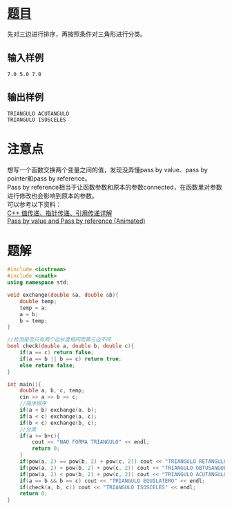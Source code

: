 # [题目](https://www.acwing.com/problem/content/668/)
先对三边进行排序，再按照条件对三角形进行分类。
## 输入样例
```
7.0 5.0 7.0
```
## 输出样例
```
TRIANGULO ACUTANGULO
TRIANGULO ISOSCELES
```
# 注意点
想写一个函数交换两个变量之间的值，发现没弄懂pass by value、pass by pointer和pass by reference。<br>
Pass by reference相当于让函数参数和原本的参数connected，在函数里对参数进行修改也会影响到原本的参数。<br>
可以参考以下资料：<br>
[C++ 值传递、指针传递、引用传递详解](https://www.cnblogs.com/yanlingyin/archive/2011/12/07/2278961.html)<br>
[Pass by value and Pass by reference (Animated)](https://www.youtube.com/watch?v=ErMKBh1pobg)
# 题解
```cpp
#include <iostream>
#include <cmath>
using namespace std;

void exchange(double &a, double &b){
    double temp;
    temp = a;
    a = b;
    b = temp;
}

//检测是否只有两个边长度相同而第三边不同
bool check(double a, double b, double c){
    if(a == c) return false;
    if(a == b || b == c) return true;
    else return false;
}

int main(){
    double a, b, c, temp;
    cin >> a >> b >> c;
    //降序排序
    if(a < b) exchange(a, b);
    if(a < c) exchange(a, c);
    if(b < c) exchange(b, c);
    //分类
    if(a >= b+c){
        cout << "NAO FORMA TRIANGULO" << endl;
        return 0;
    }
    if(pow(a, 2) == pow(b, 2) + pow(c, 2)) cout << "TRIANGULO RETANGULO" << endl;
    if(pow(a, 2) > pow(b, 2) + pow(c, 2)) cout << "TRIANGULO OBTUSANGULO" << endl;
    if(pow(a, 2) < pow(b, 2) + pow(c, 2)) cout << "TRIANGULO ACUTANGULO" << endl;
    if(a == b && b == c) cout << "TRIANGULO EQUILATERO" << endl;
    if(check(a, b, c)) cout << "TRIANGULO ISOSCELES" << endl;
    return 0;
}
```
